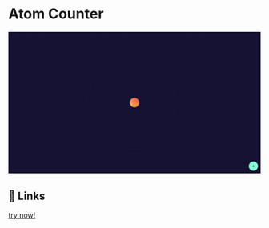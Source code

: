 # Atom Counter

![Atom Counter](https://github.com/AdityaMotale/fictional-telegram/blob/main/docs/Flutter%20Demo%20-%20Brave%202022-04-15%2007-16-27_Trim.gif?raw=true)

## 🔗 Links
[try now!](https://lively-madeleine-1e3c54.netlify.app)

